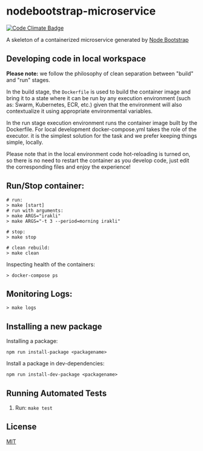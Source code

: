 # nodebootstrap-microservice

[![Code Climate Badge][codeclimate-img]][codeclimate-url]


A skeleton of a containerized microservice generated by [Node Bootstrap](http://nodebootstrap.io)

## Developing code in local workspace

**Please note:** we follow the philosophy of clean separation between "build" and
"run" stages. 

In the build stage, the `Dockerfile` is used to build the container image and
bring it to a state where it can be run by any execution environment (such as:
Swarm, Kubernetes, ECR, etc.) given that the environment will also contextualize 
it using appropriate environmental variables.

In the run stage execution environment runs the container image built by the
Dockerfile. For local development docker-compose.yml takes the role of the
executor. it is the simplest solution for the task and we prefer keeping things
simple, locally. 

Please note that in the local environment code hot-reloading is turned on, so
there is no need to restart the container as you develop code, just edit the
corresponding files and enjoy the experience!

## Run/Stop container:

```
# run:
> make [start]
# run with arguments:
> make ARGS="irakli"
> make ARGS="-t 3 --period=morning irakli"

# stop:
> make stop

# clean rebuild:
> make clean
```

Inspecting health of the containers:

```
> docker-compose ps
```

## Monitoring Logs:

```
> make logs
```

## Installing a new package

Installing a package:

```
npm run install-package <packagename>
```

Install a package in dev-dependencies:

```
npm run install-dev-package <packagename>
```

## Running Automated Tests

1. Run: `make test`

## License

[MIT](LICENSE)

[codeclimate-img]: https://codeclimate.com/github/inadarei/nodebootstrap-microservice/badges/gpa.svg
[codeclimate-url]: https://codeclimate.com/github/inadarei/nodebootstrap-microservice
